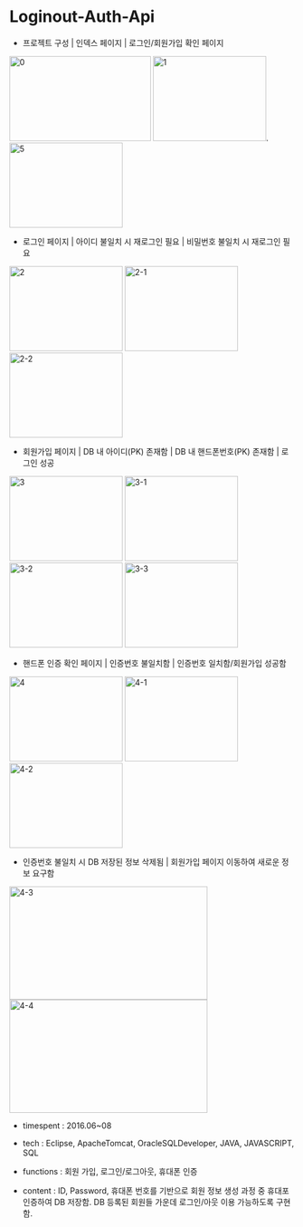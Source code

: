 # Loginout-Auth-Api

- 프로젝트 구성 | 인덱스 페이지 | 로그인/회원가입 확인 페이지

<img width="250" height="150" alt="0" src="https://user-images.githubusercontent.com/26247241/200050687-ae4649dd-1fdd-40e3-8411-e302b492f36a.png">  <img width="200" height="150" alt="1" src="https://user-images.githubusercontent.com/26247241/200050702-616fb9d0-b041-4830-b86a-02cc871e77f1.png">. <img width="200" height="150" alt="5" src="https://user-images.githubusercontent.com/26247241/200050743-4a8be8fd-3d70-48de-92fc-2d0716c6171f.png">

- 로그인 페이지 | 아이디 불일치 시 재로그인 필요 | 비밀번호 불일치 시 재로그인 필요

<img width="200" height="150" alt="2" src="https://user-images.githubusercontent.com/26247241/200050717-a35c3da9-b121-4081-a28a-1a19c6dd8dc2.png">  <img width="200" height="150" alt="2-1" src="https://user-images.githubusercontent.com/26247241/200050707-7e684baa-40b4-4158-ae18-d4eaf5e5b6ec.png">  <img width="200" height="150" alt="2-2" src="https://user-images.githubusercontent.com/26247241/200050712-10158ac4-0cdf-4c6b-a7c3-bbbbefbf9d58.png">

- 회원가입 페이지 | DB 내 아이디(PK) 존재함 | DB 내 핸드폰번호(PK) 존재함 | 로그인 성공

<img width="200" height="150" alt="3" src="https://user-images.githubusercontent.com/26247241/200050729-de0d9773-ae2a-4694-9a1d-9c256bb9000a.png">  <img width="200" height="150" alt="3-1" src="https://user-images.githubusercontent.com/26247241/200050722-682f1880-4111-45e0-919a-ea9a710e76a9.png">  <img width="200" height="150" alt="3-2" src="https://user-images.githubusercontent.com/26247241/200050724-0b32054d-55e6-44cd-a672-ec5412e88817.png">  <img width="200" height="150" alt="3-3" src="https://user-images.githubusercontent.com/26247241/200050726-b46e0388-859f-4c91-9f23-11802c4d104e.png">

- 핸드폰 인증 확인 페이지 | 인증번호 불일치함 | 인증번호 일치함/회원가입 성공함

<img width="200" height="150" alt="4" src="https://user-images.githubusercontent.com/26247241/200050742-15d983bf-b48f-44dc-93de-a75b98a86182.png">  <img width="200" height="150" alt="4-1" src="https://user-images.githubusercontent.com/26247241/200050731-b336492e-7ec5-4d64-a0fb-f40c6489ee6d.png">  <img width="200" height="150" alt="4-2" src="https://user-images.githubusercontent.com/26247241/200050734-69341b94-ecb7-4d76-9e90-c442e00bffde.png">

- 인증번호 불일치 시 DB 저장된 정보 삭제됨 | 회원가입 페이지 이동하여 새로운 정보 요구함

<img width="350" height="200" alt="4-3" src="https://user-images.githubusercontent.com/26247241/200050736-cfd49c37-fb7a-44bf-81a0-abe26b65b9a7.png">   <img width="350" height="200" alt="4-4" src="https://user-images.githubusercontent.com/26247241/200050741-1f46b378-28ec-4c9e-aee1-414e50f879c9.png">


- timespent : 2016.06~08


- tech : Eclipse, ApacheTomcat, OracleSQLDeveloper, JAVA, JAVASCRIPT, SQL


- functions : 회원 가입, 로그인/로그아웃, 휴대폰 인증


- content : ID, Password, 휴대폰 번호를 기반으로 회원 정보 생성 과정 중 휴대포 인증하여 DB 저장함. DB 등록된 회원들 가운데 로그인/아웃 이용 가능하도록 구현함.
